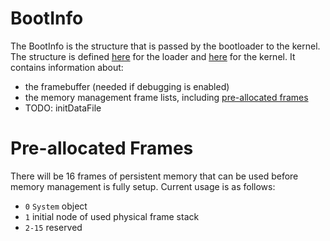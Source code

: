 # BootInfo

The BootInfo is the structure that is passed by the bootloader to the kernel. The structure is defined [here](src/loader/bootinfo.h) for the loader and [here](src/kernel/setup/bootinfo.hpp) for the kernel. It contains information about:
- the framebuffer (needed if debugging is enabled)
- the memory management frame lists, including [pre-allocated frames](#pre-allocated-frames)
- TODO: initDataFile

# Pre-allocated Frames
There will be 16 frames of persistent memory that can be used before memory management is fully setup. Current usage is as follows:
- `0` `System` object
- `1` initial node of used physical frame stack
- `2-15` reserved

